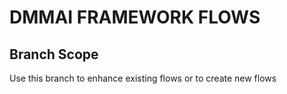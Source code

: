# DMMAI FRAMEWORK FLOWS

## Branch Scope
Use this branch to enhance existing flows or to create new flows
